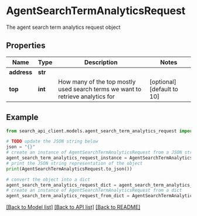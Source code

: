 # AgentSearchTermAnalyticsRequest

The agent search term analytics request object

## Properties

Name | Type | Description | Notes
------------ | ------------- | ------------- | -------------
**address** | **str** |  | 
**top** | **int** | How many of the top mostly used search terms we want to retrieve analytics for | [optional] [default to 10]

## Example

```python
from search_api_client.models.agent_search_term_analytics_request import AgentSearchTermAnalyticsRequest

# TODO update the JSON string below
json = "{}"
# create an instance of AgentSearchTermAnalyticsRequest from a JSON string
agent_search_term_analytics_request_instance = AgentSearchTermAnalyticsRequest.from_json(json)
# print the JSON string representation of the object
print(AgentSearchTermAnalyticsRequest.to_json())

# convert the object into a dict
agent_search_term_analytics_request_dict = agent_search_term_analytics_request_instance.to_dict()
# create an instance of AgentSearchTermAnalyticsRequest from a dict
agent_search_term_analytics_request_from_dict = AgentSearchTermAnalyticsRequest.from_dict(agent_search_term_analytics_request_dict)
```
[[Back to Model list]](../README.md#documentation-for-models) [[Back to API list]](../README.md#documentation-for-api-endpoints) [[Back to README]](../README.md)


